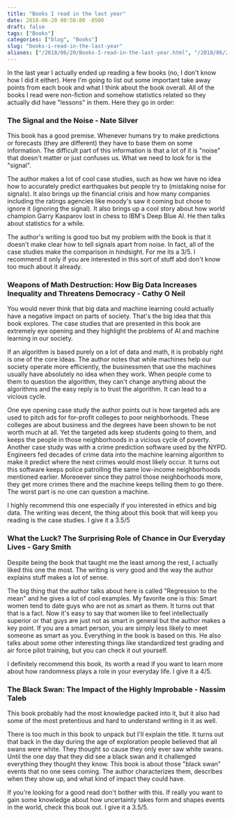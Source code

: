 ```yaml
---
title: "Books I read in the last year"
date: 2018-06-20 00:58:00 -0500
draft: false
tags: ["Books"]
categories: ["blog", "Books"]
slug: "books-i-read-in-the-last-year"
aliases: ["/2018/06/20/Books-I-read-in-the-last-year.html", "/2018/06/20/Books-I-read-in-the-last-year/"]
---
```


In the last year I actually ended up reading a few books (no, I don't
know how I did it either). Here I'm going to list out some important
take away points from each book and what I think about the book overall.
All of the books I read were non-fiction and somehow statistics related
so they actually did have "lessons" in them. Here they go in order:

<h3>The Signal and the Noise - Nate Silver</h3>

This book has a good premise. Whenever humans try to make predictions or
forecasts (they are different) they have to base them on some information.
The difficult part of this information is that a lot of it is "noise" that
doesn't matter or just confuses us. What we need to look for is the "signal".

The author makes a lot of cool case studies, such as how we have no idea how to
accurately predict earthquakes but people try to (mistaking noise for signals).
It also brings up the financial crisis and how many companies including the
ratings agencies like moody's saw it coming but chose to ignore it (ignoring
the signal). It also brings up a cool story about how world champion Garry
Kasparov lost in chess to IBM's Deep Blue AI. He then talks about statistics
for a while.

The author's writing is good too but my problem with the book is that it
doesn't make clear how to tell signals apart from noise. In fact, all of
the case studies make the comparison in hindsight. For me its a 3/5. I 
recommend it only if you are interested in this sort of stuff abd don't know
too much about it already.

<h3>Weapons of Math Destruction: How Big Data Increases Inequality and Threatens
Democracy - Cathy O Neil</h3>

You would never think that big data and machine learning could actually have
a negative impact on parts of society. That's the big idea that this book
explores. The case studies that are presented in this book are extremely eye
opening and they highlight the problems of AI and machine learning in our
society.

If an algorithm is based purely on a lot of data and math, it is probably
right is one of the core ideas. The author notes that while machines help
our society operate more efficiently, the businessmen that use the machines
usually have absolutely no idea when they work. When people come to them to
question the algorithm, they can't change anything about the algorithms and
the easy reply is to trust the algorithm. It can lead to a vicious cycle.

One eye opening case study the author points out is how targeted ads are used
to pitch ads for for-profit colleges to poor neighborhoods. These colleges
are about business and the degrees have been shown to be not worth much at all.
Yet the targeted ads keep students going to them, and keeps the people in
those neighborhoods in a vicious cycle of poverty. Another case study was with a
crime prediction software used by the NYPD. Engineers fed decades of crime data
into the machine learning algorithm to make it predict where the next crimes
would most likely occur. It turns out this software keeps police patrolling the
same low-income neighborhoods mentioned earlier. Moreoever since they patrol
those neighborhoods more, they get more crimes there and the machine keeps
telling them to go there. The worst part is no one can question a machine.

I highly recommend this one especially if you interested in ethics and
big data. The writing was decent, the thing about this book that will keep
you reading is the case studies. I give it a 3.5/5

<h3>What the Luck? The Surprising Role of Chance in Our Everyday Lives - 
Gary Smith</h3>

Despite being the book that taught me the least among the rest, I actually
liked this one the most. The writing is very good and the way the author
explains stuff makes a lot of sense. 

The big thing that the author talks about here is called "Regression to the
mean" and he gives a lot of cool examples. My favorite one is this:
Smart women tend to date guys who are not as smart as them. It turns out
that that is a fact. Now it's easy to say that women like to feel 
intellectually superior or that guys are just not as smart in general but
the author makes a key point. If you are a smart person, you are simply less
likely to meet someone as smart as you. Everything in the book is based on this.
He also talks about some other interesting things like standardized test
grading and air force pilot training, but you can check it out yourself.

I definitely recommend this book, its worth a read if you want to learn more
about how randomness plays a role in your everyday life. I give it a 4/5.

<h3>The Black Swan: The Impact of the Highly Improbable - Nassim Taleb</h3>

This book probably had the most knowledge packed into it, but it also had
some of the most pretentious and hard to understand writing in it as well.

There is too much in this book to unpack but I'll explain the title. It turns
out that back in the day during the age of exploration people believed that
all swans were white. They thought so cause they only ever saw white swans.
Until the one day that they did see a black swan and it challenged everything
they thought they know. This book is about those "black swan" events that
no one sees coming. The author characterizes them, describes when they show up,
and what kind of impact they could have. 

If you're looking for a good read don't bother with this. If really you want to 
gain some knowledge about how uncertainty takes form and shapes events in 
the world, check this book out. I give it a 3.5/5.

